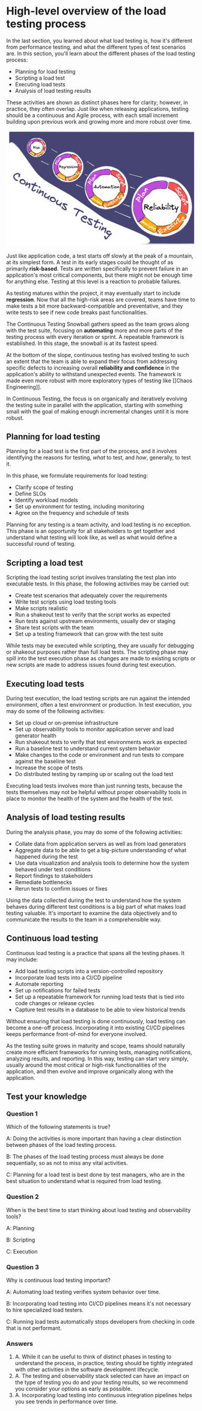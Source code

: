 # High-level overview of the load testing process

In the last section, you learned about what load testing is, how it's different from performance testing, and what the different types of test scenarios are. In this section, you'll learn about the different phases of the load testing process:

- Planning for load testing
- Scripting a load test
- Executing load tests
- Analysis of load testing results

These activities are shown as distinct phases here for clarity; however, in practice, they often overlap. Just like when releasing applications, testing should be a continuous and Agile process, with each small increment building upon previous work and growing more and more robust over time.

![Continuous Testing Snowball](../images/continuous-testing-snowball.png)


Just like application code, a test starts off slowly at the peak of a mountain, at its simplest form. A test in its early stages could be thought of as primarily **risk-based**. Tests are written specifically to prevent failure in an application's most critical components, but there might not be enough time for anything else. Testing at this level is a reaction to probable failures.

As testing matures within the project, it may eventually start to include **regression**. Now that all the high-risk areas are covered, teams have time to make tests a bit more backward-compatible and preventative, and they write tests to see if new code breaks past functionalities.

The Continuous Testing Snowball gathers speed as the team grows along with the test suite, focusing on **automating** more and more parts of the testing process with every iteration or sprint. A repeatable framework is established. In this stage, the snowball is at its fastest speed.

At the bottom of the slope, continuous testing has evolved testing to such an extent that the team is able to expand their focus from addressing specific defects to increasing overall **reliability and confidence** in the application's ability to withstand unexpected events. The framework is made even more robust with more exploratory types of testing like [[Chaos Engineering]].

In Continuous Testing, the focus is on organically and iteratively evolving the testing suite in parallel with the application, starting with something small with the goal of making enough incremental changes until it is more robust.


## Planning for load testing

Planning for a load test is the first part of the process, and it involves identifying the reasons for testing, _what_ to test, and _how_, generally, to test it.

In this phase, we formulate requirements for load testing:
- Clarify scope of testing
- Define SLOs
- Identify workload models
- Set up environment for testing, including monitoring
- Agree on the frequency and schedule of tests

Planning for any testing is a team activity, and load testing is no exception. This phase is an opportunity for all stakeholders to get together and understand what testing will look like, as well as what would define a successful round of testing.

## Scripting a load test

Scripting the load testing script involves translating the test plan into executable tests. In this phase, the following activities may be carried out:
- Create test scenarios that adequately cover the requirements
- Write test scripts using load testing tools
- Make scripts realistic
- Run a shakeout test to verify that the script works as expected
- Run tests against upstream environments, usually dev or staging
- Share test scripts with the team
- Set up a testing framework that can grow with the test suite

While tests may be executed while scripting, they are usually for debugging or shakeout purposes rather than full load tests. The scripting phase may spill into the test execution phase as changes are made to existing scripts or new scripts are made to address issues found during test execution.

## Executing load tests

During test execution, the load testing scripts are run against the intended environment, often a test environment or production. In test execution, you may do some of the following activities:
- Set up cloud or on-premise infrastructure
- Set up observability tools to monitor application server and load generator health
- Run shakeout tests to verify that test environments work as expected
- Run a baseline test to understand current system behavior
- Make changes to the code or environment and run tests to compare against the baseline test
- Increase the scope of tests
- Do distributed testing by ramping up or scaling out the load test

Executing load tests involves more than just running tests, because the tests themselves may not be helpful without proper observability tools in place to monitor the health of the system and the health of the test.

## Analysis of load testing results

During the analysis phase, you may do some of the following activities:
- Collate data from application servers as well as from load generators
- Aggregate data to be able to get a big-picture understanding of what happened during the test
- Use data visualization and analysis tools to determine how the system behaved under test conditions
- Report findings to stakeholders
- Remediate bottlenecks
- Rerun tests to confirm issues or fixes

Using the data collected during the test to understand how the system behaves during different test conditions is a big part of what makes load testing valuable. It's important to examine the data objectively and to communicate the results to the team in a comprehensible way.

## Continuous load testing

Continuous load testing is a practice that spans all the testing phases. It may include:
- Add load testing scripts into a version-controlled repository
- Incorporate load tests into a CI/CD pipeline
- Automate reporting
- Set up notifications for failed tests
- Set up a repeatable framework for running load tests that is tied into code changes or release cycles
- Capture test results in a database to be able to view historical trends

Without ensuring that load testing is done continuously, load testing can become a one-off process. Incorporating it into existing CI/CD pipelines keeps performance front-of-mind for everyone involved.

As the testing suite grows in maturity and scope, teams should naturally create more efficient frameworks for running tests, managing notifications, analyzing results, and reporting. In this way, testing can start very simply, usually around the most critical or high-risk functionalities of the application, and then evolve and improve organically along with the application.

## Test your knowledge

### Question 1

Which of the following statements is true?

A: Doing the activities is more important than having a clear distinction between phases of the load testing process.

B: The phases of the load testing process must always be done sequentially, so as not to miss any vital activities.

C: Planning for a load test is best done by test managers, who are in the best situation to understand what is required from load testing.

### Question 2

When is the best time to start thinking about load testing and observability tools?

A: Planning

B: Scripting

C: Execution

### Question 3

Why is continuous load testing important?

A: Automating load testing verifies system behavior over time.

B: Incorporating load testing into CI/CD pipelines means it's not necessary to hire specialized load testers.

C: Running load tests automatically stops developers from checking in code that is not performant.

### Answers

1. A. While it can be useful to think of distinct phases in testing to understand the process, in practice, testing should be tightly integrated with other activities in the software development lifecycle.
2. A. The testing and observability stack selected can have an impact on the type of testing you do and your testing results, so we recommend you consider your options as early as possible.
3. A. Incorporating load testing into continuous integration pipelines helps you see trends in performance over time.